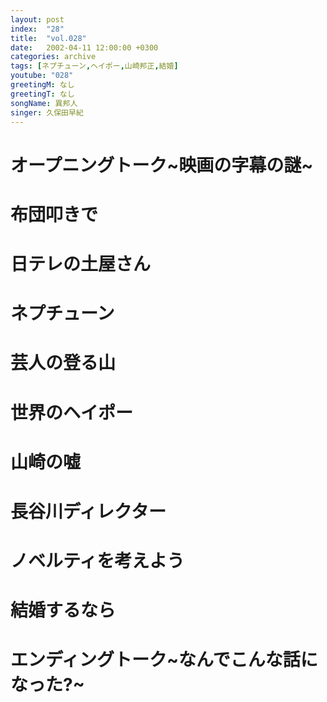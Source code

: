 ```yaml
---
layout: post
index:  "28"
title:  "vol.028"
date:   2002-04-11 12:00:00 +0300
categories: archive
tags: [ネプチューン,ヘイポー,山崎邦正,結婚]
youtube: "028"
greetingM: なし
greetingT: なし
songName: 異邦人
singer: 久保田早紀
---
```

# オープニングトーク~映画の字幕の謎~

# 布団叩きで

# 日テレの土屋さん

# ネプチューン

# 芸人の登る山

# 世界のヘイポー

# 山崎の嘘

# 長谷川ディレクター

# ノベルティを考えよう

# 結婚するなら

# エンディングトーク~なんでこんな話になった?~
